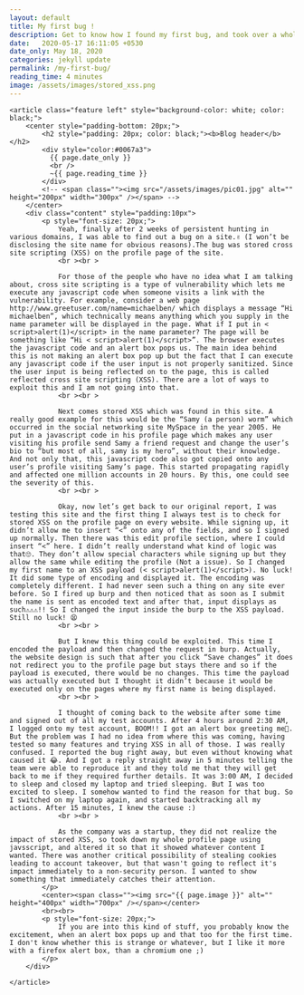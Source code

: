 ```yaml
---
layout: default
title: My first bug !
description: Get to know how I found my first bug, and took over a whole page completely.
date:   2020-05-17 16:11:05 +0530
date_only: May 18, 2020
categories: jekyll update
permalink: /my-first-bug/
reading_time: 4 minutes
image: /assets/images/stored_xss.png
---
```

<head>
  <link rel="stylesheet" href="/assets/css/main1.css">
  <!-- Latest compiled and minified CSS -->
  <link rel="stylesheet" href="https://maxcdn.bootstrapcdn.com/bootstrap/4.4.1/css/bootstrap.min.css">

  <!-- jQuery library -->
  <script src="https://ajax.googleapis.com/ajax/libs/jquery/3.5.1/jquery.min.js"></script>

  <!-- Popper JS -->
  <script src="https://cdnjs.cloudflare.com/ajax/libs/popper.js/1.16.0/umd/popper.min.js"></script>

  <!-- Latest compiled JavaScript -->
  <script src="https://maxcdn.bootstrapcdn.com/bootstrap/4.4.1/js/bootstrap.min.js"></script>

  <title>{{ page.title }}</title>
</head>

<section id="one" class="wrapper style1">
  <div class="inner">
        
    <article class="feature left" style="background-color: white; color: black;">
        <center style="padding-bottom: 20px;">
            <h2 style="padding: 20px; color: black;"><b>Blog header</b></h2>
            <div style="color:#0067a3">
              {{ page.date_only }}
              <br />
              ~{{ page.reading_time }}
            </div>
            <!-- <span class=""><img src="/assets/images/pic01.jpg" alt="" height="200px" width="300px" /></span> -->
        </center>
        <div class="content" style="padding:10px">
            <p style="font-size: 20px;">
                Yeah, finally after 2 weeks of persistent hunting in various domains, I was able to find out a bug on a site.✌ (I won’t be disclosing the site name for obvious reasons).The bug was stored cross site scripting (XSS) on the profile page of the site.
                <br ><br >

                For those of the people who have no idea what I am talking about, cross site scripting is a type of vulnerability which lets me execute any javascript code when someone visits a link with the vulnerability. For example, consider a web page http://www.greetuser.com/name=michaelben/ which displays a message “Hi michaelben”, which technically means anything which you supply in the name parameter will be displayed in the page. What if I put in < script>alert(1)</script> in the name parameter? The page will be something like “Hi < script>alert(1)</script>”. The browser executes the javascript code and an alert box pops us. The main idea behind this is not making an alert box pop up but the fact that I can execute any javascript code if the user input is not properly sanitized. Since the user input is being reflected on to the page, this is called reflected cross site scripting (XSS). There are a lot of ways to exploit this and I am not going into that.
                <br ><br >

                Next comes stored XSS which was found in this site. A really good example for this would be the “Samy (a person) worm” which occurred in the social networking site MySpace in the year 2005. He put in a javascript code in his profile page which makes any user visiting his profile send Samy a friend request and change the user’s bio to “but most of all, samy is my hero”, without their knowledge. And not only that, this javascript code also got copied onto any user’s profile visiting Samy’s page. This started propagating rapidly and affected one million accounts in 20 hours. By this, one could see the severity of this.
                <br ><br >

                Okay, now let’s get back to our original report, I was testing this site and the first thing I always test is to check for stored XSS on the profile page on every website. While signing up, it didn’t allow me to insert “<” onto any of the fields, and so I signed up normally. Then there was this edit profile section, where I could insert “<” here. I didn’t really understand what kind of logic was that🙄. They don’t allow special characters while signing up but they allow the same while editing the profile (Not a issue). So I changed my first name to an XSS payload (< script>alert(1)</script>). No luck! It did some type of encoding and displayed it. The encoding was completely different. I had never seen such a thing on any site ever before. So I fired up burp and then noticed that as soon as I submit the name is sent as encoded text and after that, input displays as such⚠⚠️⚠️️!! So I changed the input inside the burp to the XSS payload. Still no luck! 😫
                <br ><br >

                But I knew this thing could be exploited. This time I encoded the payload and then changed the request in burp. Actually, the website design is such that after you click “Save changes” it does not redirect you to the profile page but stays there and so if the payload is executed, there would be no changes. This time the payload was actually executed but I thought it didn’t because it would be executed only on the pages where my first name is being displayed.
                <br ><br >

                I thought of coming back to the website after some time and signed out of all my test accounts. After 4 hours around 2:30 AM, I logged onto my test account, BOOM!! I got an alert box greeting me🤑. But the problem was I had no idea from where this was coming, having tested so many features and trying XSS in all of those. I was really confused. I reported the bug right away, but even without knowing what caused it 😂. And I got a reply straight away in 5 minutes telling the team were able to reproduce it and they told me that they will get back to me if they required further details. It was 3:00 AM, I decided to sleep and closed my laptop and tried sleeping. But I was too excited to sleep. I somehow wanted to find the reason for that bug. So I switched on my laptop again, and started backtracking all my actions. After 15 minutes, I knew the cause :)
                <br ><br >

                As the company was a startup, they did not realize the impact of stored XSS, so took down my whole profile page using javsscript, and altered it so that it showed whatever content I wanted. There was another critical possibility of stealing cookies leading to account takeover, but that wasn't going to reflect it's impact immediately to a non-security person. I wanted to show something that immediately catches their attention.
            </p>
            <center><span class=""><img src="{{ page.image }}" alt="" height="400px" width="700px" /></span></center>
            <br><br>
            <p style="font-size: 20px;">
                If you are into this kind of stuff, you probably know the excitement, when an alert box pops up and that too for the first time. I don't know whether this is strange or whatever, but I like it more with a firefox alert box, than a chromium one ;)
            </p>
        </div>
       
    </article>
  </div>
</section>

